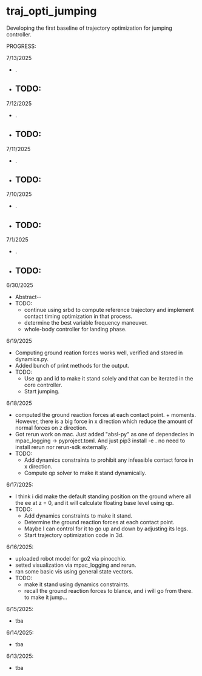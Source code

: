 # traj_opti_jumping

Developing the first baseline of trajectory optimization for jumping controller. 

PROGRESS:

7/13/2025
- .
- TODO:
  - 

7/12/2025
- .
- TODO:
  - 

7/11/2025
- .
- TODO:
  - 

7/10/2025
- .
- TODO:
  - 

7/1/2025
- .
- TODO:
  - 

6/30/2025
- Abstract--
- TODO:
  - continue using srbd to compute reference trajectory and implement contact timing optimization in that process.
  - determine the best variable frequency maneuver.
  - whole-body controller for landing phase.

6/19/2025
- Computing ground reation forces works well, verified and stored in dynamics.py.
- Added bunch of print methods for the output. 
- TODO:
  - Use qp and id to make it stand solely and that can be iterated in the core controller.
  - Start jumping.

6/18/2025
- computed the ground reaction forces at each contact point. + moments. However, there is a big force in x direction which reduce the amount of normal forces on z direction. 
- Got rerun work on mac. Just added "absl-py" as one of dependecies in mpac_logging -> pyproject.toml. And just pip3 install -e . no need to install rerun nor rerun-sdk externally. 
- TODO:
  - Add dynamics constraints to prohibit any infeasible contact force in x direction.
  - Compute qp solver to make it stand dynamically.

6/17/2025:
- I think i did make the default standing position on the ground where all the ee at z = 0, and it will calculate floating base level using qp.
- TODO:
  - Add dynamics constraints to make it stand.
  - Determine the ground reaction forces at each contact point.
  - Maybe I can control for it to go up and down by adjusting its legs.
  - Start trajectory optimization code in 3d.

6/16/2025: 
- uploaded robot model for go2 via pinocchio.
- setted visualization via mpac_logging and rerun.
- ran some basic vis using general state vectors.
- TODO:
  - make it stand using dynamics constraints.
  - recall the ground reaction forces to blance, and i will go from there. to make it jump...

6/15/2025:
- tba

6/14/2025:
- tba

6/13/2025:
- tba
